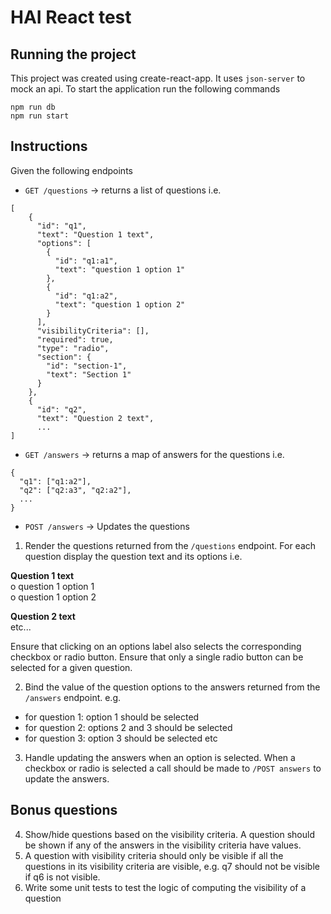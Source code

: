 # HAI React test

## Running the project

This project was created using create-react-app. It uses `json-server` to mock an api. To start the application run the following commands

```
npm run db
npm run start
```

## Instructions

Given the following endpoints

- `GET /questions` -> returns a list of questions i.e.

```
[
    {
      "id": "q1",
      "text": "Question 1 text",
      "options": [
        {
          "id": "q1:a1",
          "text": "question 1 option 1"
        },
        {
          "id": "q1:a2",
          "text": "question 1 option 2"
        }
      ],
      "visibilityCriteria": [],
      "required": true,
      "type": "radio",
      "section": {
        "id": "section-1",
        "text": "Section 1"
      }
    },
    {
      "id": "q2",
      "text": "Question 2 text",
      ...
]
```

- `GET /answers` -> returns a map of answers for the questions i.e.

```
{
  "q1": ["q1:a2"],
  "q2": ["q2:a3", "q2:a2"],
  ...
}
```

- `POST /answers` -> Updates the questions

1. Render the questions returned from the `/questions` endpoint. For each question display the question text and its options i.e.

**Question 1 text**  
o question 1 option 1  
o question 1 option 2

**Question 2 text**  
etc...

Ensure that clicking on an options label also selects the corresponding checkbox or radio button. Ensure that only a single radio button can be selected for a given question.

2. Bind the value of the question options to the answers returned from the `/answers` endpoint. e.g.

- for question 1: option 1 should be selected
- for question 2: options 2 and 3 should be selected
- for question 3: option 3 should be selected
  etc

3. Handle updating the answers when an option is selected. When a checkbox or radio is selected a call should be made to `/POST answers` to update the answers.

## Bonus questions

4. Show/hide questions based on the visibility criteria. A question should be shown if any of the answers in the visibility criteria have values.
5. A question with visibility criteria should only be visible if all the questions in its visibility criteria are visible, e.g. q7 should not be visible if q6 is not visible.
6. Write some unit tests to test the logic of computing the visibility of a question
